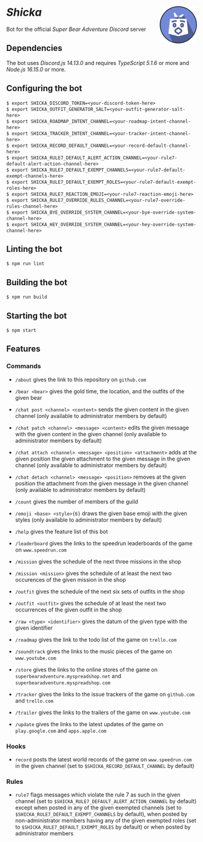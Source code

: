 # *Shicka* <img width="100" height="100" alt="" src="doc/logotypes/shicka-200x200.png" align="right"/>

Bot for the official *Super Bear Adventure* *Discord* server

## Dependencies

The bot uses *Discord.js 14.13.0* and requires *TypeScript 5.1.6* or more and *Node.js 16.15.0* or more.

## Configuring the bot

```shell
$ export SHICKA_DISCORD_TOKEN=<your-discord-token-here>
$ export SHICKA_OUTFIT_GENERATOR_SALT=<your-outfit-generator-salt-here>
$ export SHICKA_ROADMAP_INTENT_CHANNEL=<your-roadmap-intent-channel-here>
$ export SHICKA_TRACKER_INTENT_CHANNEL=<your-tracker-intent-channel-here>
$ export SHICKA_RECORD_DEFAULT_CHANNEL=<your-record-default-channel-here>
$ export SHICKA_RULE7_DEFAULT_ALERT_ACTION_CHANNEL=<your-rule7-default-alert-action-channel-here>
$ export SHICKA_RULE7_DEFAULT_EXEMPT_CHANNELS=<your-rule7-default-exempt-channels-here>
$ export SHICKA_RULE7_DEFAULT_EXEMPT_ROLES=<your-rule7-default-exempt-roles-here>
$ export SHICKA_RULE7_REACTION_EMOJI=<your-rule7-reaction-emoji-here>
$ export SHICKA_RULE7_OVERRIDE_RULES_CHANNEL=<your-rule7-override-rules-channel-here>
$ export SHICKA_BYE_OVERRIDE_SYSTEM_CHANNEL=<your-bye-override-system-channel-here>
$ export SHICKA_HEY_OVERRIDE_SYSTEM_CHANNEL=<your-hey-override-system-channel-here>
```

## Linting the bot

```shell
$ npm run lint
```

## Building the bot

```shell
$ npm run build
```

## Starting the bot

```shell
$ npm start
```

## Features

### Commands

- `/about` gives the link to this repository on `github.com`

- `/bear <bear>` gives the gold time, the location, and the outfits of the given bear

- `/chat post <channel> <content>` sends the given content in the given channel (only available to administrator members by default)

- `/chat patch <channel> <message> <content>` edits the given message with the given content in the given channel (only available to administrator members by default)

- `/chat attach <channel> <message> <position> <attachment>` adds at the given position the given attachment to the given message in the given channel (only available to administrator members by default)

- `/chat detach <channel> <message> <position>` removes at the given position the attachment from the given message in the given channel (only available to administrator members by default)

- `/count` gives the number of members of the guild

- `/emoji <base> <style>{6}` draws the given base emoji with the given styles (only available to administrator members by default)

- `/help` gives the feature list of this bot

- `/leaderboard` gives the links to the speedrun leaderboards of the game on `www.speedrun.com`

- `/mission` gives the schedule of the next three missions in the shop

- `/mission <mission>` gives the schedule of at least the next two occurences of the given mission in the shop

- `/outfit` gives the schedule of the next six sets of outfits in the shop

- `/outfit <outfit>` gives the schedule of at least the next two occurrences of the given outfit in the shop

- `/raw <type> <identifier>` gives the datum of the given type with the given identifier

- `/roadmap` gives the link to the todo list of the game on `trello.com`

- `/soundtrack` gives the links to the music pieces of the game on `www.youtube.com`

- `/store` gives the links to the online stores of the game on `superbearadventure.myspreadshop.net` and `superbearadventure.myspreadshop.com`

- `/tracker` gives the links to the issue trackers of the game on `github.com` and `trello.com`

- `/trailer` gives the links to the trailers of the game on `www.youtube.com`

- `/update` gives the links to the latest updates of the game on `play.google.com` and `apps.apple.com`

### Hooks

- `record` posts the latest world records of the game on `www.speedrun.com` in the given channel (set to `$SHICKA_RECORD_DEFAULT_CHANNEL` by default)

### Rules

- `rule7` flags messages which violate the rule 7 as such in the given channel (set to `$SHICKA_RULE7_DEFAULT_ALERT_ACTION_CHANNEL` by default) except when posted in any of the given exempted channels (set to `$SHICKA_RULE7_DEFAULT_EXEMPT_CHANNELS` by default), when posted by non-administrator members having any of the given exempted roles (set to `$SHICKA_RULE7_DEFAULT_EXEMPT_ROLES` by default) or when posted by administrator members

